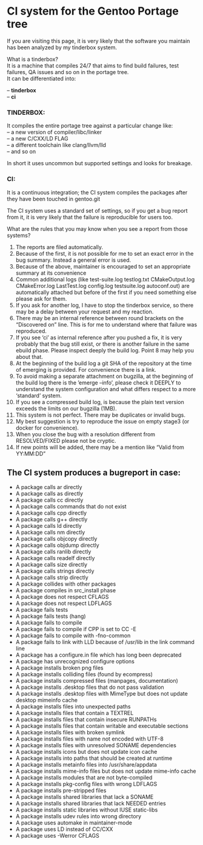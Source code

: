# CI system for the Gentoo Portage tree
If you are visiting this page, it is very likely that the software you maintain has been analyzed by my tinderbox system.

What is a tinderbox?  
It is a machine that compiles 24/7 that aims to find build failures, test failures, QA issues and so on in the portage tree.  
It can be differentiated into:  

– **tinderbox**  
– **ci**  


### TINDERBOX:
It compiles the entire portage tree against a particular change like:  
– a new version of compiler/libc/linker  
– a new C/CXX/LD FLAG  
– a different toolchain like clang/llvm/lld  
– and so on  

In short it uses uncommon but supported settings and looks for breakage.  

### CI:
It is a continuous integration; the CI system compiles the packages after they have been touched in gentoo.git  

The CI system uses a standard set of settings, so if you get a bug report from it, it is very likely that the failure is reproducible for users too.  


What are the rules that you may know when you see a report from those systems?  
1) The reports are filed automatically.  
2) Because of the first, it is not possible for me to set an exact error in the bug summary. Instead a general error is used.  
3) Because of the above, maintainer is encouraged to set an appropriate summary at its convenience  
4) Common additional logs (like test-suite.log testlog.txt CMakeOutput.log CMakeError.log LastTest.log config.log testsuite.log autoconf.out) are automatically attached but before of the first if you need something else please ask for them.  
5) If you ask for another log, I have to stop the tinderbox service, so there may be a delay between your request and my reaction.  
6) There may be an internal reference between round brackets on the “Discovered on” line. This is for me to understand where that failure was reproduced.  
7) If you see ‘ci’ as internal reference after you pushed a fix, it is very probably that the bug still exist, or there is another failure in the same ebuild phase. Please inspect deeply the build log. Point 8 may help you about that.  
8) At the beginning of the build log a git SHA of the repository at the time of emerging is provided. For convenience there is a link.  
9) To avoid making a separate attachment on bugzilla, at the beginning of the build log there is the ’emerge –info’, please check it DEEPLY to understand the system configuration and what differs respect to a more ‘standard’ system.  
10) If you see a compressed build log, is because the plain text version exceeds the limits on our bugzilla (1MB).  
11) This system is not perfect. There may be duplicates or invalid bugs.  
12) My best suggestion is try to reproduce the issue on empty stage3 (or docker for convenience).  
13) When you close the bug with a resolution different from RESOLVED/FIXED please not be cryptic.  
14) If new points will be added, there may be a mention like “Valid from YY:MM:DD”  


## The CI system produces a bugreport in case:  

* A package calls ar directly
* A package calls as directly
* A package calls cc directly
* A package calls commands that do not exist
* A package calls cpp directly
* A package calls g++ directly
* A package calls ld directly
* A package calls nm directly
* A package calls objcopy directly
* A package calls objdump directly
* A package calls ranlib directly
* A package calls readelf directly
* A package calls size directly
* A package calls strings directly
* A package calls strip directly
* A package collides with other packages
* A package compiles in src_install phase
* A package does not respect CFLAGS
* A package does not respect LDFLAGS
* A package fails tests
* A package fails tests (hang)
* A package fails to compile
* A package fails to compile if CPP is set to CC -E
* A package fails to compile with -fno-common
* A package fails to link with LLD because of /usr/lib in the link command line
* A package has a configure.in file which has long been deprecated
* A package has unrecognized configure options
* A package installs broken png files
* A package installs colliding files (found by ecompress)
* A package installs compressed files (manpages, documentation)
* A package installs .desktop files that do not pass validation
* A package installs .desktop files with MimeType but does not update desktop mimeinfo cache
* A package installs files into unexpected paths
* A package installs files that contain a TEXTREL
* A package installs files that contain insecure RUNPATHs
* A package installs files that contain writable and executable sections
* A package installs files with broken symlink
* A package installs files with name not encoded with UTF-8
* A package installs files with unresolved SONAME dependencies
* A package installs icons but does not update icon cache
* A package installs into paths that should be created at runtime
* A package installs metainfo files into /usr/share/appdata
* A package installs mime-info files but does not update mime-info cache
* A package installs modules that are not byte-compiled
* A package installs pkg-config files with wrong LDFLAGS
* A package installs pre-stripped files
* A package installs shared libraries that lack a SONAME
* A package installs shared libraries that lack NEEDED entries
* A package installs static libraries without IUSE static-libs
* A package installs udev rules into wrong directory
* A package uses automake in maintainer-mode
* A package uses LD instead of CC/CXX
* A package uses -Werror CFLAGS
